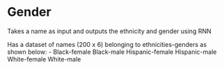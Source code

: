 # Gender
Takes a name as input and outputs the ethnicity and gender using RNN

Has a dataset of names (200 x 6)  belonging to ethnicities-genders as shown below: -
Black-female
Black-male
Hispanic-female
Hispanic-male
White-female
White-male
